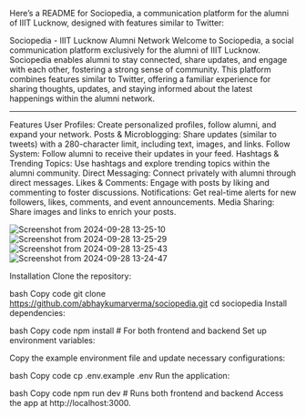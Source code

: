
Here’s a README for Sociopedia, a communication platform for the alumni of IIIT Lucknow, designed with features similar to Twitter:

Sociopedia - IIIT Lucknow Alumni Network
Welcome to Sociopedia, a social communication platform exclusively for the alumni of IIIT Lucknow. Sociopedia enables alumni to stay connected, share updates, and engage with each other, fostering a strong sense of community. This platform combines features similar to Twitter, offering a familiar experience for sharing thoughts, updates, and staying informed about the latest happenings within the alumni network.

---------------------------------
Features
User Profiles: Create personalized profiles, follow alumni, and expand your network.
Posts & Microblogging: Share updates (similar to tweets) with a 280-character limit, including text, images, and links.
Follow System: Follow alumni to receive their updates in your feed.
Hashtags & Trending Topics: Use hashtags and explore trending topics within the alumni community.
Direct Messaging: Connect privately with alumni through direct messages.
Likes & Comments: Engage with posts by liking and commenting to foster discussions.
Notifications: Get real-time alerts for new followers, likes, comments, and event announcements.
Media Sharing: Share images and links to enrich your posts.

![Screenshot from 2024-09-28 13-25-10](https://github.com/user-attachments/assets/ecefe564-bc63-4816-a5c1-80affb0df9f1)
![Screenshot from 2024-09-28 13-25-29](https://github.com/user-attachments/assets/87406cd5-0695-44cf-a116-2101d316188d)
![Screenshot from 2024-09-28 13-25-43](https://github.com/user-attachments/assets/29382f25-8113-4853-9e32-32f6ae4e337a)
![Screenshot from 2024-09-28 13-24-47](https://github.com/user-attachments/assets/dcbaf5a7-bde2-41a0-9ad0-74b62e37007d)

Installation
Clone the repository:

bash
Copy code
git clone https://github.com/abhaykumarverma/sociopedia.git
cd sociopedia
Install dependencies:

bash
Copy code
npm install   # For both frontend and backend
Set up environment variables:

Copy the example environment file and update necessary configurations:

bash
Copy code
cp .env.example .env
Run the application:

bash
Copy code
npm run dev   # Runs both frontend and backend
Access the app at http://localhost:3000.

